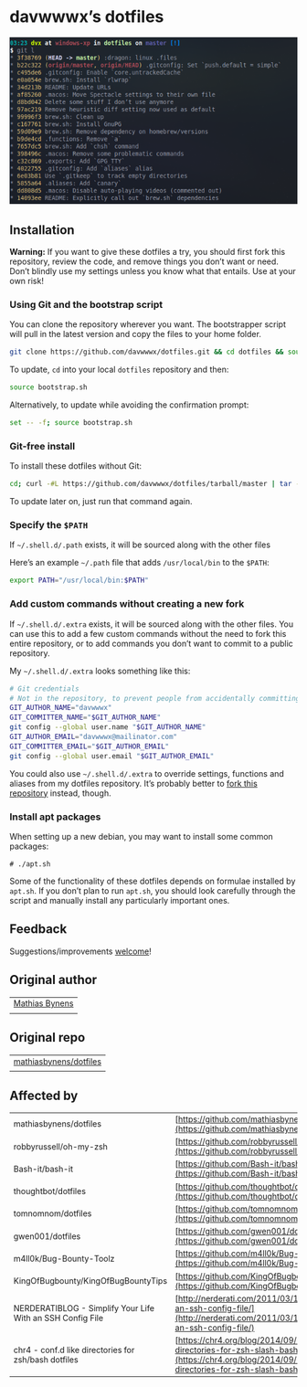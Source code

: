 # davwwwx’s dotfiles

![Screenshot of my shell prompt](https://raw.githubusercontent.com/davwwwx/dotfiles/master/ss.png)

## Installation

**Warning:** If you want to give these dotfiles a try, you should first fork this repository, review the code, and remove things you don’t want or need. Don’t blindly use my settings unless you know what that entails. Use at your own risk!

### Using Git and the bootstrap script

You can clone the repository wherever you want. The bootstrapper script will pull in the latest version and copy the files to your home folder.

```bash
git clone https://github.com/davwwwx/dotfiles.git && cd dotfiles && source bootstrap.sh
```

To update, `cd` into your local `dotfiles` repository and then:

```bash
source bootstrap.sh
```

Alternatively, to update while avoiding the confirmation prompt:

```bash
set -- -f; source bootstrap.sh
```

### Git-free install

To install these dotfiles without Git:

```bash
cd; curl -#L https://github.com/davwwwx/dotfiles/tarball/master | tar -xzv --strip-components 1 --exclude={README.md,bootstrap.sh,LICENSE-MIT.txt,ss.png,.gitignore,.editorconfig}
```

To update later on, just run that command again.

### Specify the `$PATH`

If `~/.shell.d/.path` exists, it will be sourced along with the other files

Here’s an example `~/.path` file that adds `/usr/local/bin` to the `$PATH`:

```bash
export PATH="/usr/local/bin:$PATH"
```

### Add custom commands without creating a new fork

If `~/.shell.d/.extra` exists, it will be sourced along with the other files. You can use this to add a few custom commands without the need to fork this entire repository, or to add commands you don’t want to commit to a public repository.

My `~/.shell.d/.extra` looks something like this:

```bash
# Git credentials
# Not in the repository, to prevent people from accidentally committing under my name
GIT_AUTHOR_NAME="davwwwx"
GIT_COMMITTER_NAME="$GIT_AUTHOR_NAME"
git config --global user.name "$GIT_AUTHOR_NAME"
GIT_AUTHOR_EMAIL="davwwwx@mailinator.com"
GIT_COMMITTER_EMAIL="$GIT_AUTHOR_EMAIL"
git config --global user.email "$GIT_AUTHOR_EMAIL"
```

You could also use `~/.shell.d/.extra` to override settings, functions and aliases from my dotfiles repository. It’s probably better to [fork this repository](https://github.com/davwwwx/dotfiles/fork) instead, though.

### Install apt packages

When setting up a new debian, you may want to install some common packages:

```
# ./apt.sh
```

Some of the functionality of these dotfiles depends on formulae installed by `apt.sh`. If you don’t plan to run `apt.sh`, you should look carefully through the script and manually install any particularly important ones.

## Feedback

Suggestions/improvements
[welcome](https://github.com/davwwwx/dotfiles/issues)!

## Original author

||
|---|
| [Mathias Bynens](https://mathiasbynens.be/) |
||


## Original repo

||
|---|
| [mathiasbynens/dotfiles](https://github.com/mathiasbynens/dotfiles) |
||


## Affected by

|  ||
| ------ | ------ |
| mathiasbynens/dotfiles | [https://github.com/mathiasbynens/dotfiles](https://github.com/mathiasbynens/dotfiles) |
| robbyrussell/oh-my-zsh | [https://github.com/robbyrussell/oh-my-zsh](https://github.com/robbyrussell/oh-my-zsh) |
| Bash-it/bash-it | [https://github.com/Bash-it/bash-it](https://github.com/Bash-it/bash-it) |
| thoughtbot/dotfiles | [https://github.com/thoughtbot/dotfiles](https://github.com/thoughtbot/dotfiles) |
| tomnomnom/dotfiles | [https://github.com/tomnomnom/dotfiles/](https://github.com/tomnomnom/dotfiles/) |
| gwen001/dotfiles | [https://github.com/gwen001/dotfiles](https://github.com/gwen001/dotfiles) |
| m4ll0k/Bug-Bounty-Toolz | [https://github.com/m4ll0k/Bug-Bounty-Toolz](https://github.com/m4ll0k/Bug-Bounty-Toolz) |
| KingOfBugbounty/KingOfBugBountyTips | [https://github.com/KingOfBugbounty/KingOfBugBountyTips](https://github.com/KingOfBugbounty/KingOfBugBountyTips) |
| NERDERATIBLOG - Simplify Your Life With an SSH Config File | [http://nerderati.com/2011/03/17/simplify-your-life-with-an-ssh-config-file/](http://nerderati.com/2011/03/17/simplify-your-life-with-an-ssh-config-file/) |
| chr4 - conf.d like directories for zsh/bash dotfiles | [https://chr4.org/blog/2014/09/10/conf-dot-d-like-directories-for-zsh-slash-bash-dotfiles/](https://chr4.org/blog/2014/09/10/conf-dot-d-like-directories-for-zsh-slash-bash-dotfiles/) |
